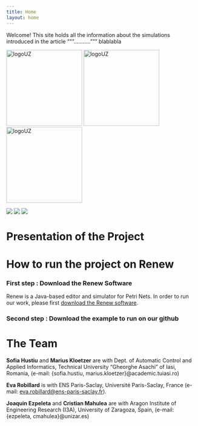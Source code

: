 ```yaml
---
title: Home
layout: home
---
```


Welcome! This site holds all the information about the simulations introduced in the article “"”………..””” blablabla

<img src="LogoUZ.png" alt="logoUZ" width="200"/> 
<img src="logo-TUIASI.png" alt="logoUZ" width="200"/>
<img src="ENSPS_UPSAY_logo_couleur_2.png" alt="logoUZ" width="200"/>

![](../pictures/LogoUZ.png) ![](../pictures/logo-TUIASI.png) ![](../pictures/ENSPS_UPSAY_logo_couleur_2.png)

# Presentation of the Project 

# How to run the project on Renew

### First step : Download the Renew Software

Renew is a Java-based editor and simulator for Petri Nets. In order to run our work, please first [download the Renew software](http://www.renew.de).

### Second step : Download the example to run on our github

# The Team 

**Sofia Hustiu** and **Marius Kloetzer** are with Dept. of Automatic Control and Applied Informatics, Technical University “Gheorghe Asachi” of Iasi, Romania, (e-mail: {sofia.hustiu, marius.kloetzer}@academic.tuiasi.ro)

**Eva Robillard** is with ENS Paris-Saclay, Université Paris-Saclay, France (e-mail: eva.robillard@ens-paris-saclay.fr).

**Joaquin Ezpeleta** and **Cristian Mahulea** are with Aragon Institute of Engineering Research (I3A), University of Zaragoza, Spain, (e-mail: {ezpeleta, cmahulea}@unizar.es)
